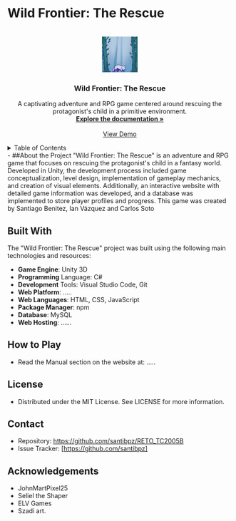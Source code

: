 # Wild Frontier: The Rescue
<!-- PROJECT LOGO -->
<br />
<div align="center">
  <a href="https://github.com/santibpz/RETO_TC2005B">
    <img src="https://github.com/santibpz/RETO_TC2005B/blob/main/Web/server/client/assets/img/Logo.png" alt="Logo" width="80" height="80">
  </a>
  <h3 align="center">Wild Frontier: The Rescue</h3>
  <p align="center">
    A captivating adventure and RPG game centered around rescuing the protagonist's child in a primitive environment.
    <br />
    <a href="https://github.com/santibpz/RETO_TC2005B"><strong>Explore the documentation »</strong></a>
    <br />
    <br />
    <a href="https://github.com/santibpz/RETO_TC2005B">View Demo</a>
  </p>
</div>
<!-- TABLE OF CONTENTS -->
<details>
  <summary>Table of Contents</summary>
  <ol>
    <li>
      <a href="#about-the-project">About the Project</a>
      <ul>
        <li><a href="#built-with">Built With</a></li>
      </ul>
    </li>
  </ol>
</details>
<!-- ABOUT THE PROJECT -->
- ##About the Project
"Wild Frontier: The Rescue" is an adventure and RPG game that focuses on rescuing the protagonist's child in a fantasy world. Developed in Unity, the development process included game conceptualization, level design, implementation of gameplay mechanics, and creation of visual elements. Additionally, an interactive website with detailed game information was developed, and a database was implemented to store player profiles and progress. This game was created by Santiago Benitez, Ian Vázquez and Carlos Soto

## Built With
The "Wild Frontier: The Rescue" project was built using the following main technologies and resources:

- **Game Engine**: Unity 3D
- **Programming** Language: C#
- **Development** Tools: Visual Studio Code, Git
- **Web Platform**: .....
- **Web Languages**: HTML, CSS, JavaScript
- **Package Manager**: npm
- **Database**: MySQL
- **Web Hosting**: ......
<!-- USAGE -->
## How to Play
- Read the Manual section on the website at: .....
<!-- LICENSE -->
## License
- Distributed under the MIT License. See LICENSE for more information.
<!-- CONTACT -->
## Contact
- Repository: https://github.com/santibpz/RETO_TC2005B
- Issue Tracker: [https://github.com/santibpz]
<!-- ACKNOWLEDGEMENTS -->
## Acknowledgements
- JohnMartPixel25
- Seliel the Shaper
- ELV Games
- Szadi art.
